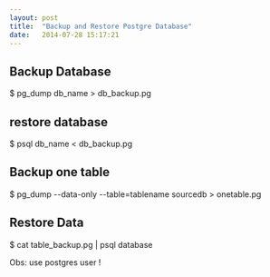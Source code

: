 ```yaml
---
layout: post
title:  "Backup and Restore Postgre Database"
date:   2014-07-28 15:17:21
---
```




## Backup Database

  $ pg_dump db_name > db_backup.pg

## restore database

  $ psql db_name < db_backup.pg


## Backup one table

  $ pg_dump --data-only --table=tablename sourcedb > onetable.pg

## Restore Data

  $ cat table_backup.pg | psql database


Obs: use postgres user !

